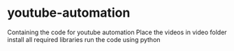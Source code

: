 # youtube-automation
Containing the code for youtube automation
Place the videos in video folder
install all required libraries
run the code using python 
